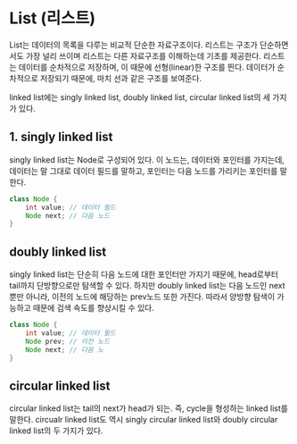 # List (리스트)

List는 데이터의 목록을 다루는 비교적 단순한 자료구조이다. 리스트는 구조가 단순하면서도 가장 널리 쓰이며 리스트는 다른 자료구조를 이해하는데 기초를 제공한다. 리스트는 데이터를 순차적으로 저장하며, 이 때문에 선형(linear)한 구조를 띈다. 데이터가 순차적으로 저장되기 때문에, 마치 선과 같은 구조를 보여준다. 

linked list에는 singly linked list, doubly linked list, circular linked list의 세 가지가 있다.

## 1. singly linked list

singly linked list는 Node로 구성되어 있다. 이 노드는, 데이터와 포인터를 가지는데, 데이터는 말 그대로 데이터 필드를 말하고, 포인터는 다음 노드를 가리키는 포인터를 말한다.

```java
class Node {
	int value; // 데이터 필드
	Node next; // 다음 노드
}
```

## doubly linked list

singly linked list는 단순히 다음 노드에 대한 포인터만 가지기 때문에, head로부터 tail까지 단방향으로만 탐색할 수 있다. 하지만 doubly linked list는 다음 노드인 next 뿐만 아니라, 이전의 노드에 해당하는 prev노드 또한 가진다. 따라서 양방향 탐색이 가능하고 때문에 검색 속도를 향상시킬 수 있다.

```java
class Node {
	int value; // 데이터 필드
	Node prev; // 이전 노드 
	Node next; // 다음 노
}
```

## circular linked list

circular linked list는 tail의 next가 head가 되는. 즉, cycle을 형성하는 linked list를 말한다. circualr linked list도 역시 singly circular linked list와 doubly circular linked list의 두 가지가 있다.
